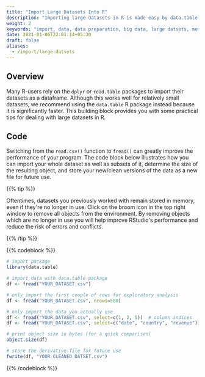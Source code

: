 ```yaml
---
title: "Import Large Datasets Into R"
description: "Importing large datasets in R is made easy by data.table R package. The package makes importing and manipulating huge datasets (like big data) in R faster"
weight: 2
keywords: "import, data, data preparation, big data, large datsets, memory, RAM, data.table, big data, R, dataframe, object size"
date: 2021-01-06T22:01:14+05:30
draft: false
aliases:
  - /import/large-datsets
---
```


## Overview
Many R-users rely on the `dplyr` or `read.table` packages to import their datasets as a dataframe. Although this works well for relatively small datasets, we recommend using the `data.table` R package instead because it is significantly faster. This building block provides you with some practical tips for dealing with large datasets in R.

## Code

Switching from the `read.csv()` function to `fread()` can greatly improve the performance of your program. The code block below illustrates how you can import your whole dataset as well as subsets of it, determine the size of the resulting object, and store your new/clean versions of the data as a new file for future use.

{{% tip %}}

Oftentimes, datasets you previously worked with remain stored in memory, even if they're no longer in use. Click on the broom icon in the top right window to remove all objects from the environment. By removing objects which are no longer in use you will help improve RStudio's performance and reduce the risk of errors and conflicts.

{{% /tip %}}


{{% codeblock %}}
```R
# import package
library(data.table)

# import data with data.table package
df <- fread("YOUR_DATASET.csv")

# only import the first couple of rows for exploratory analysis 
df <- fread("YOUR_DATASET.csv", nrows=500)

# only import the data you actually use 
df <- fread("YOUR_DATASET.csv", select=c(1, 2, 5))  # column indices
df <- fread("YOUR_DATASET.csv", select=c("date", "country", "revenue"))  # column names

# print object size in bytes (for a quick comparison)
object.size(df)

# store the derivative file for future use
fwrite(df, "YOUR_CLEANED_DATSET.csv")
```
{{% /codeblock %}}
